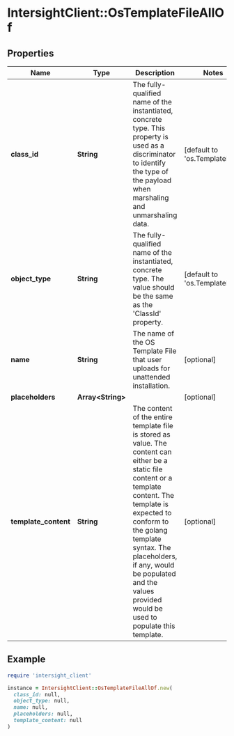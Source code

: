 # IntersightClient::OsTemplateFileAllOf

## Properties

| Name | Type | Description | Notes |
| ---- | ---- | ----------- | ----- |
| **class_id** | **String** | The fully-qualified name of the instantiated, concrete type. This property is used as a discriminator to identify the type of the payload when marshaling and unmarshaling data. | [default to &#39;os.TemplateFile&#39;] |
| **object_type** | **String** | The fully-qualified name of the instantiated, concrete type. The value should be the same as the &#39;ClassId&#39; property. | [default to &#39;os.TemplateFile&#39;] |
| **name** | **String** | The name of the OS Template File that user uploads for unattended installation. | [optional] |
| **placeholders** | **Array&lt;String&gt;** |  | [optional] |
| **template_content** | **String** | The content of the entire template file is stored as value. The content can either be a static file content or a template content. The template is expected to conform to the golang template syntax.  The placeholders, if any, would be populated and the values provided would be  used to populate this template. | [optional] |

## Example

```ruby
require 'intersight_client'

instance = IntersightClient::OsTemplateFileAllOf.new(
  class_id: null,
  object_type: null,
  name: null,
  placeholders: null,
  template_content: null
)
```


